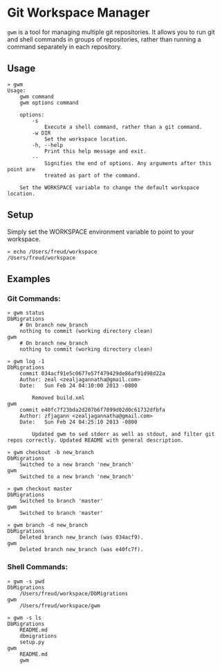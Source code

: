 Git Workspace Manager
=====================

`gwm` is a tool for managing multiple git repositories. It allows you to run git and shell commands in groups of repositories, rather than running a command separately in each repository.

Usage
-----

    » gwm
    Usage:
        gwm command
        gwm options command
    
        options:
            -s
                Execute a shell command, rather than a git command.
            -w DIR
                Set the workspace location.
            -h, --help
                Print this help message and exit.
            --
                Signifies the end of options. Any arguments after this point are
                treated as part of the command.
    
        Set the WORKSPACE variable to change the default workspace location.
Setup
-----

Simply set the WORKSPACE environment variable to point to your workspace.

    » echo /Users/freud/workspace
    /Users/freud/workspace

Examples
--------

### Git Commands:

    » gwm status
    DbMigrations
        # On branch new_branch
        nothing to commit (working directory clean)
    gwm
        # On branch new_branch
        nothing to commit (working directory clean)

    » gwm log -1
    DbMigrations
        commit 034acf91e5c0677e57f479429de86af91d98d22a
        Author: zeal <zealjagannatha@gmail.com>
        Date:   Sun Feb 24 04:10:00 2013 -0800
        
            Removed build.xml
    gwm
        commit e40fc7f23bda2d207b6f7899d02d0c61732dfbfa
        Author: zfjagann <zealjagannatha@gmail.com>
        Date:   Sun Feb 24 04:25:10 2013 -0800
        
            Updated gwm to sed stderr as well as stdout, and filter git repos correctly. Updated README with general description.

    » gwm checkout -b new_branch
    DbMigrations
        Switched to a new branch 'new_branch'
    gwm
        Switched to a new branch 'new_branch'

    » gwm checkout master
    DbMigrations
        Switched to branch 'master'
    gwm
        Switched to branch 'master'

    » gwm branch -d new_branch
    DbMigrations
        Deleted branch new_branch (was 034acf9).
    gwm
        Deleted branch new_branch (was e40fc7f).

### Shell Commands:

    » gwm -s pwd
    DbMigrations
        /Users/freud/workspace/DbMigrations
    gwm
        /Users/freud/workspace/gwm

    » gwm -s ls
    DbMigrations
        README.md
        dbmigrations
        setup.py
    gwm
        README.md
        gwm

